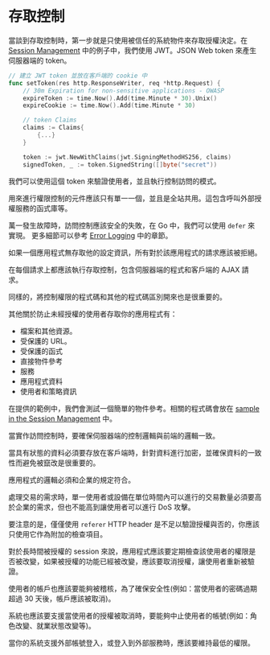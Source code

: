 存取控制
==============

當談到存取控制時，第一步就是只使用被信任的系統物件來存取授權決定。在 [Session Management][3] 中的例子中，我們使用 JWT。JSON Web token 來產生伺服器端的 token。

```go
// 建立 JWT token 並放在客戶端的 cookie 中
func setToken(res http.ResponseWriter, req *http.Request) {
    // 30m Expiration for non-sensitive applications - OWASP
    expireToken := time.Now().Add(time.Minute * 30).Unix()
    expireCookie := time.Now().Add(time.Minute * 30)

    // token Claims
    claims := Claims{
        {...}
    }

    token := jwt.NewWithClaims(jwt.SigningMethodHS256, claims)
    signedToken, _ := token.SignedString([]byte("secret"))
```

我們可以使用這個 token 來驗證使用者，並且執行控制訪問的模式。

用來進行權限控制的元件應該只有單一一個，並且是全站共用。這包含呼叫外部授權服務的函式庫等。

萬一發生故障時，訪問控制應該安全的失敗，在 Go 中，我們可以使用 `defer` 來實現。
更多細節可以參考 [Error Logging][1] 中的章節。

如果一個應用程式無存取他的設定資訊，所有對於該應用程式的請求應該被拒絕。

在每個請求上都應該執行存取控制，包含伺服器端的程式和客戶端的 AJAX 請求。

同樣的，將控制權限的程式碼和其他的程式碼區別開來也是很重要的。

其他關於防止未經授權的使用者存取你的應用程式有：

* 檔案和其他資源。
* 受保護的 URL。
* 受保護的函式
* 直接物件參考
* 服務
* 應用程式資料
* 使用者和策略資訊

在提供的範例中，我們會測試一個簡單的物件參考。相關的程式碼會放在 [sample in the Session Management][2] 中。

當實作訪問控制時，要確保伺服器端的控制邏輯與前端的邏輯一致。

當具有狀態的資料必須要存放在客戶端時，針對資料進行加密，並確保資料的一致性而避免被竄改是很重要的。

應用程式的邏輯必須和企業的規定符合。

處理交易的需求時，單一使用者或設備在單位時間內可以進行的交易數量必須要高於企業的需求，但也不能高到讓使用者可以進行 DoS 攻擊。

要注意的是，僅僅使用 `referer` HTTP header 是不足以驗證授權與否的，你應該只使用它作為附加的檢查項目。

對於長時間被授權的 session 來說，應用程式應該要定期檢查該使用者的權限是否被改變，如果被授權的功能已經被改變，應該要取消授權，讓使用者重新被驗證。

使用者的帳戶也應該要能夠被稽核，為了確保安全性(例如：當使用者的密碼過期超過 30 天後，帳戶應該被取消)。

系統也應該要支援當使用者的授權被取消時，要能夠中止使用者的帳號(例如：角色改變、就業狀態改變等)。

當你的系統支援外部帳號登入，或登入到外部服務時，應該要維持最低的權限。

[1]: /error-handling-logging/error-handling.md
[2]: URL.go
[3]: /session-management/README.md
